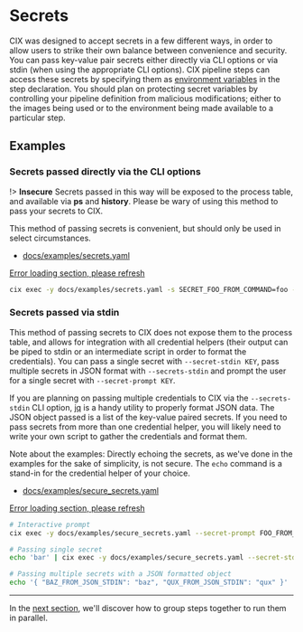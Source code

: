# Secrets

CIX was designed to accept secrets in a few different ways, in order to allow users to strike their own balance between convenience and security. You can pass key-value pair secrets either directly via CLI options or via stdin (when using the appropriate CLI options). CIX pipeline steps can access these secrets by specifying them as [environment variables](tutorials/environment.md) in the step declaration. You should plan on protecting secret variables by controlling your pipeline definition from malicious modifications; either to the images being used or to the environment being made available to a particular step.

## Examples

### Secrets passed directly via the CLI options

!> **Insecure** Secrets passed in this way will be exposed to the process table, and available via **ps** and **history**. Please be wary of using this method to pass your secrets to CIX.

This method of passing secrets is convenient, but should only be used in select circumstances.

* [docs/examples/secrets.yaml](https://github.com/salesforce/cix/blob/master/docs/examples/secrets.yaml) 

[Error loading section, please refresh](../examples/secrets.yaml ':include :type=code')

  ```bash
  cix exec -y docs/examples/secrets.yaml -s SECRET_FOO_FROM_COMMAND=foo -s SECRET_BAR_FROM_COMMAND=bar
  ```

### Secrets passed via stdin

This method of passing secrets to CIX does not expose them to the process table, and allows for integration with all credential helpers (their output can be piped to stdin or an intermediate script in order to format the credentials). You can pass a single secret with `--secret-stdin KEY`, pass multiple secrets in JSON format with `--secrets-stdin` and prompt the user for a single secret with `--secret-prompt KEY`. 

If you are planning on passing multiple credentials to CIX via the `--secrets-stdin` CLI option, [jq](https://stedolan.github.io/jq/) is a handy utility to properly format JSON data. The JSON object passed is a list of the key-value paired secrets. If you need to pass secrets from more than one credential helper, you will likely need to write your own script to gather the credentials and format them.

Note about the examples: Directly echoing the secrets, as we've done in the examples for the sake of simplicity, is not secure. The `echo` command is a stand-in for the credential helper of your choice. 
  
* [docs/examples/secure_secrets.yaml](https://github.com/salesforce/cix/blob/master/docs/examples/secure_secrets.yaml) 

[Error loading section, please refresh](../examples/secure_secrets.yaml ':include :type=code')

  ```bash
  # Interactive prompt
  cix exec -y docs/examples/secure_secrets.yaml --secret-prompt FOO_FROM_PROMPT
  ```

  ```bash
  # Passing single secret
  echo 'bar' | cix exec -y docs/examples/secure_secrets.yaml --secret-stdin BAR_FROM_STDIN
  ```

  ```bash
  # Passing multiple secrets with a JSON formatted object
  echo '{ "BAZ_FROM_JSON_STDIN": "baz", "QUX_FROM_JSON_STDIN": "qux" }' | cix exec -y docs/examples/secure_secrets.yaml --secrets-stdin
  ```

---

In the [next section](tutorials/steps.md), we'll discover how to group steps together to run them in parallel.
